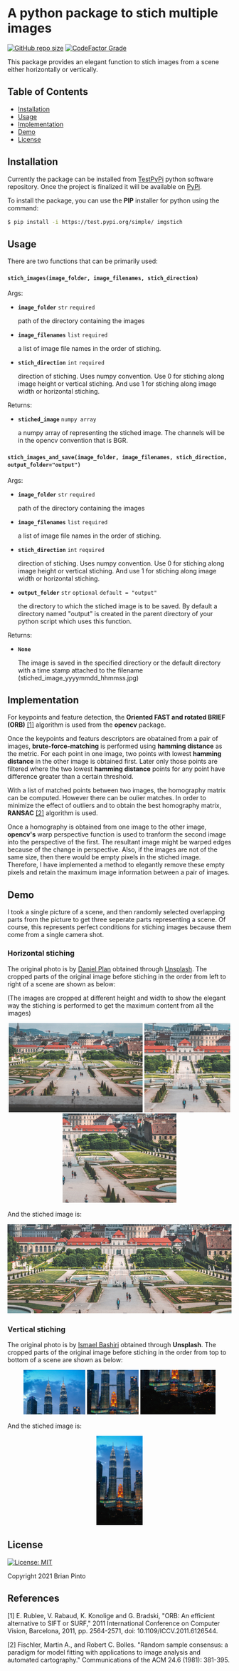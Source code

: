 # A python package to stich multiple images

[![GitHub repo size](https://img.shields.io/github/repo-size/brianpinto91/image-stiching?logo=GitHub)]()
[![CodeFactor Grade](https://img.shields.io/codefactor/grade/github/brianpinto91/image-stiching/main)](https://www.codefactor.io/repository/github/brianpinto91/image-stiching)

This package provides an elegant function to stich images from a scene either horizontally or vertically.

## Table of Contents
* [Installation](#installation)
* [Usage](#usage)
* [Implementation](#implementation)
* [Demo](#demo)
* [License](#license)

## Installation

Currently the package can be installed from [TestPyPi][testpypi_link] python software repository. Once the project is finalized it will be available on [PyPi][pypi_link].

To install the package, you can use the **PIP** installer for python using the command:

```sh
$ pip install -i https://test.pypi.org/simple/ imgstich
```

## Usage

There are two functions that can be primarily used:
 
 #### `stich_images(image_folder, image_filenames, stich_direction)`

 Args:

 - **`image_folder`**  `str` `required`
    
    path of the directory containing the images
 - **`image_filenames`**  `list` `required`
    
    a list of image file names in the order of stiching.
 - **`stich_direction`**  `int` `required`
    
    direction of stiching. Uses numpy convention. Use 0 for stiching along image height or vertical stiching. And use 1 for stiching along image width or horizontal stiching.

Returns:
 - **`stiched_image`**  `numpy array`

    a numpy array of representing the stiched image. The channels will be in the opencv convention that is BGR.

#### `stich_images_and_save(image_folder, image_filenames, stich_direction, output_folder="output")`

 Args:

 - **`image_folder`**  `str` `required`
    
    path of the directory containing the images
 - **`image_filenames`**  `list` `required`
    
    a list of image file names in the order of stiching.
 - **`stich_direction`**  `int` `required`
    
    direction of stiching. Uses numpy convention. Use 0 for stiching along image height or vertical stiching. And use 1 for stiching along image width or horizontal stiching.
 - **`output_folder`**  `str`  `optional` `default = "output"`

    the directory to which the stiched image is to be saved. By default a directory named "output" is created in the parent directory of your python script which uses this function. 

Returns:
 - **`None`**

    The image is saved in the specified directiory or the default directory with a time stamp attached to the filename (stiched_image_yyyymmdd_hhmmss.jpg)

## Implementation

For keypoints and feature detection, the **Oriented FAST and rotated BRIEF (ORB)** [[1]](#1) algorithm is used from the **opencv** package.

Once the keypoints and featurs descriptors are obatained from a pair of images, **brute-force-matching** is performed using **hamming distance** as the metric. For each point in one image, two points with lowest **hamming distance** in the other image is obtained first. Later only those points are filtered where the two lowest **hamming distance** points for any point have difference greater than a certain threshold.

With a list of matched points between two images, the homography matrix can be computed. However there can be oulier matches. In order to minimize the effect of outliers and to obtain the best homography matrix, **RANSAC** [[2]](#2) algorithm is used.

Once a homography is obtained from one image to the other image, **opencv's** warp perspective function is used to tranform the second image into the perspective of the first. The resultant image might be warped edges because of the change in perspective. Also, if the images are not of the same size, then there would be empty pixels in the stiched image. Therefore, I have implemented a method to elegantly remove these empty pixels and retain the maximum image information between a pair of images.

## Demo

I took a single picture of a scene, and then randomly selected overlapping parts from the picture to get three seperate parts representing a scene. Of course, this represents perfect conditions for stiching images because them come from a single camera shot. 

### **Horizontal stiching**

The original photo is by [Daniel Plan][scene_a_img_src] obtained through [Unsplash][unsplash_link]. The cropped parts of the original image before stiching in the order from left to right of a scene are shown as below:

(The images are cropped at different height and width to show the elegant way the stiching is performed to get the maximum content from all the images)

<div style="text-align: center">
    <img src="github-page/static/img-samples/scene1_a.jpg" alt="demo_scene1_a" height="200">
    <img src="github-page/static/img-samples/scene1_b.jpg" alt="demo_scene1_b" height="200"> 
    <img src="github-page/static/img-samples/scene1_c.jpg" alt="demo_scene1_c" height="200">
</div>

And the stiched image is:

<div style="text-align: center">
    <img src="github-page/static/img-samples/horizontal_stiched_img.jpg" alt="demo_scene1_a" height="200">
</div>


### **Vertical stiching**

The original photo is by [Ismael Bashiri][scene_b_img_src] obtained through **Unsplash**. The cropped parts of the original image before stiching in the order from top to bottom of a scene are shown as below:

<div style="text-align: center">
    <img src="github-page/static/img-samples/scene2_a.jpg" alt="demo_scene2_a" height="100">
    <img src="github-page/static/img-samples/scene2_b.jpg" alt="demo_scene2_b" height="100"> 
    <img src="github-page/static/img-samples/scene2_c.jpg" alt="demo_scene2_c" height="100">
</div>

And the stiched image is:

<div style="text-align: center">
    <img src="github-page/static/img-samples/vertical_stiched_img.jpg" alt="demo_scene1_a" height="200">
</div>

## License
[![License: MIT](https://img.shields.io/badge/License-MIT-yellow.svg)](LICENSE.md)

Copyright 2021 Brian Pinto

## References
<a id="1">[1]</a>
E. Rublee, V. Rabaud, K. Konolige and G. Bradski, "ORB: An efficient alternative to SIFT or SURF," 2011 International Conference on Computer Vision, Barcelona, 2011, pp. 2564-2571, doi: 10.1109/ICCV.2011.6126544.

<a id="2">[2]</a>
Fischler, Martin A., and Robert C. Bolles. "Random sample consensus: a paradigm for model fitting with applications to image analysis and automated cartography." Communications of the ACM 24.6 (1981): 381-395. 

[testpypi_link]: https://test.pypi.org/
[pypi_link]: https://pypi.org/
[scene_a_img_src]: https://unsplash.com/photos/OE7jKpsk7uU
[scene_b_img_src]: https://unsplash.com/photos/GdjZs5JZwZA
[unsplash_link]: https://unsplash.com/